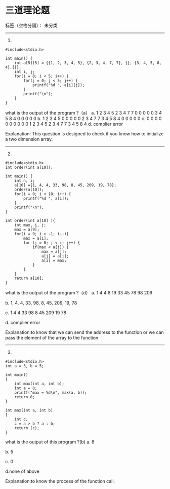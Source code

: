 ﻿# 三道理论题

标签（空格分隔）： 未分类

---
1.
``` c语言
#include<stdio.h>

int main() {
	int a[5][5] = {{1, 2, 3, 4, 5}, {2, 3, 4, 7, 7}, {}, {3, 4, 5, 8, 4},{}};
	int i, j;
	for(i = 0; i < 5; i++) {
		for(j = 0; j < 5; j++) {
			printf("%d ", a[i][j]);
		}
		printf("\n");
	}
}
```
what is the output of the program ?（a） 
a. 
1 2 3 4 5
2 3 4 7 7
0 0 0 0 0
3 4 5 8 4
0 0 0 0 0
b.
1 2 3 4 5
0 0 0 0 0 
2 3 4 7 7
3 4 5 8 4
0 0 0 0 0
c.
0 0 0 0 0
0 0 0 0 0
1 2 3 4 5
2 3 4 7 7
3 4 5 8 4
d. 
complier error

Explanation:
This question is designed to check if you know how to initialize a two dimension array.


----------


2.
``` c语言
#include<stdio.h>
int order(int a[10]);

int main() {
	int n, i;
	a[10] ={1, 4, 4, 33, 98, 8, 45, 209, 19, 78};
	order(a[10]);
	for(i = 0; i < 10; i++) {
		printf("%d ", a[i]);
	}
	printf("\n");
}

int order(int a[10] ){
	int max, i, j;
	max = a[9];
	for(i = 9; i > -1; i--){
		max = a[i];
		for (j = 0; j < i; j++) {
			if(max < a[j]) {
				max = a[j];
				a[j] = a[i];
				a[i] = max;
			}
		}
	}
	return a[10];
}
```
what is the output of the program ?（d）
a. 1 4 4 8 19 33 45 78 98 209

b. 1, 4, 4, 33, 98, 8, 45, 209, 19, 78

c. 1 4 4 33 98 8 45 209 19 78

d. complier error

Explanation:to know that we can send the address to the function or we can pass the element of the array to the function.

----------
3.
``` C语言
#include<stdio.h>
int a = 3, b = 5;

int main()
{
	int max(int a, int b);
	int a = 8;
	printf("max = %d\n", max(a, b));
	return 0;
}

int max(int a, int b)
{
	int c;
	c = a > b ? a : b;
	return (c);
}
```
what is the output of this program ?(b)
a. 8

b. 5

c. 0

d.none of above

Explanation:to know the process of the function call.
